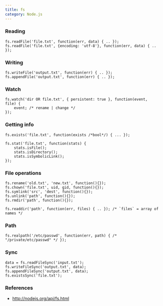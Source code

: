 ```yaml
---
title: fs
category: Node.js
---
```


### Reading

```node
fs.readFile('file.txt', function(err, data) { .. });
fs.readFile('file.txt', {encoding: 'utf-8'}, function(err, data) { .. });
```

### Writing

```node
fs.writeFile('output.txt', function(err) { .. });
fs.appendFile('output.txt', function(err) { .. });
```

### Watch

```node
fs.watch('dir OR file.txt', { persistent: true }, function(event, file) {
    event; /* rename | change */
});
```

### Getting info

```node
fs.exists('file.txt', function(exists /*bool*/) { ... });

fs.stat('file.txt', function(stats) {
    stats.isFile();
    stats.isDirectory();
    stats.isSymbolicLink();
});
```

### File operations

```node
fs.rename('old.txt', 'new.txt', function(){});
fs.chown('file.txt', uid, gid, function(){});
fs.symlink('src', 'dest', function(){});
fs.unlink('path', function(){});
fs.rmdir('path', function(){});

fs.readdir('path', function(err, files) { .. }); /* `files` = array of names */
```

### Path

```node
fs.realpath('/etc/passwd', function(err, path) { /* "/private/etc/passwd" */ });
```

### Sync

```node
data = fs.readFileSync('input.txt');
fs.writeFileSync('output.txt', data);
fs.appendFileSync('output.txt', data);
fs.existsSync('file.txt');
```

### References

- http://nodejs.org/api/fs.html
